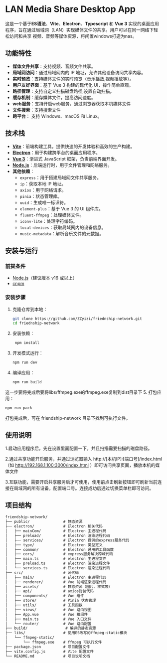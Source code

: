 # LAN Media Share Desktop App

这是一个基于**ES语法**、**Vite**、**Electron**、**Typescript** 和 **Vue 3** 实现的桌面应用程序，旨在通过局域网（LAN）实现媒体文件的共享。用户可以在同一网络下轻松访问和共享 视频、音频等媒体资源，将闲置windows打造为nas。

## 功能特性

- **媒体文件共享**：支持视频、音频文件共享。
- **局域网访问**：通过局域网内的 IP 地址，允许其他设备访问共享内容。
- **实时预览**：支持媒体文件的实时预览（音乐播放,视频播放等）。
- **用户友好界面**：基于 Vue 3 构建的现代化 UI，操作简单直观。
- **路径管理**：支持自定义扫描磁盘路径,设置自动扫描。
- **缓存机制**：缓存媒体文件，提高访问速度。
- **web服务**：支持开启web服务，通过浏览器获取本机媒体文件
- **文件搜索**：支持搜索文件
- **跨平台**： 支持 Windows、macOS 和 Linux。


## 技术栈

- **[Vite](https://vitejs.dev/)**：前端构建工具，提供快速的开发体验和高效的生产构建。
- **[Electron](https://www.electronjs.org/)**：用于构建跨平台的桌面应用程序。
- **[Vue 3](https://vuejs.org/)**：渐进式 JavaScript 框架，负责前端界面开发。
- **[Node.js](https://nodejs.org/)**：后端运行时，用于文件管理和网络服务。
- **其他依赖**：
   - `express`：用于搭建局域网文件共享服务。
   - `ip`：获取本地 IP 地址。
   - `axios`：用于网络请求。
   - `pinia`：状态管理库。
   - `uuid`：生成唯一标识符。
   - `element-plus`：基于 Vue 3 的 UI 组件库。
   - `fluent-ffmpeg`：处理媒体文件。
   - `iconv-lite`：处理字符编码。
   - `local-devices`：获取局域网内的设备信息。
   - `music-metadata`：解析音乐文件的元数据。

## 安装与运行

### 前提条件

- [Node.js](https://nodejs.org/)（建议版本 v16 或以上）
- [cnpm](https://www.cnpmjs.com/)

### 安装步骤

1. 克隆仓库到本地：
   ```bash
   git clone https://github.com/ZZyizi/friednship-network.git
   cd friednship-network
2. 安装依赖：
   ```bash
    npm install
   ```
3. 开发模式运行：
   ```bash
   npm run dev
   ```
4. 编译应用：
   ```bash
   npm run build
   ```
这一步要将完成后要将libs/ffmpeg.exe的ffmpeg.exe复制到dist目录下
5. 打包应用：
   ```bash
   npm run pack
   ```
打包完成后，可在 friendship-network 目录下找到可执行文件。  

## 使用说明

1.启动应用程序后，先在设置里面配置一下，并且扫描需要扫描的磁盘路径。

2.通过共享功能开启服务，并通过浏览器输入 http://[本机IP]:[端口号]/index.html（如 http://192.168.1.100:3000/index.html ）即可访问共享页面，播放本机的媒体文件

3.互联功能，需要开启共享服务后才可使用，使用前点击刷新按钮即可刷新当前连接在局域网的所有设备，配置端口号。连接成功后通过切换菜单栏即可访问。

## 项目结构
```markdown
friendship-network/
├── public/               # 静态资源
├── electron/             # Electron 相关代码
│   ├── mainCom/          # Electron 主进程代码
│   ├── preload/          # Electron 渲染进程代码
│   ├── services/         # Electron 提供的express服务代码
│   ├── type/             # Electron 类型定义
│   ├── common/           # Electron 通用的工具函数
│   ├── cors/             # express服务解决跨域代码
│   ├── main.ts           # electron 主进程文件
│   ├── preload.ts        # electron 渲染进程文件
│   └── services.ts       # Electron 渲染进程代码
├── src/                  # 源代码
│   ├── main/             # Electron 主进程代码
│   ├── renderer/         # Vue 前端渲染进程代码
│   ├── assets/           # 静态资源（图片、样式等）
│   ├── api/              # axios封装代码
│   ├── components/       # Vue 组件
│   ├── store/            # Pinia 状态管理
│   ├── utils/            # 工具函数
│   ├── views/            # Vue 路由视图
│   ├── App.vue           # Vue 根组件
│   ├── main.ts           # Vue 入口文件
│   └── router/           # Vue 路由配置
├── build/                 # 编译的静态资源
├── libs/                 # 使用ES改写的ffmpeg-static模块
│   └── ffmpeg-static/    
│       └── ffmpeg.exe    # ffmpeg 可执行文件
├── package.json          # 项目配置文件
├── vite.config.js        # Vite 配置文件
└── README.md             # 项目说明文档
```

